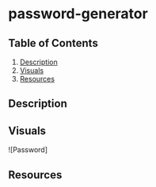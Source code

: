 # password-generator

## Table of Contents
1. [Description](#description)
2. [Visuals](#visuals)
3. [Resources](#resources)

## Description

## Visuals
![Password]

## Resources
